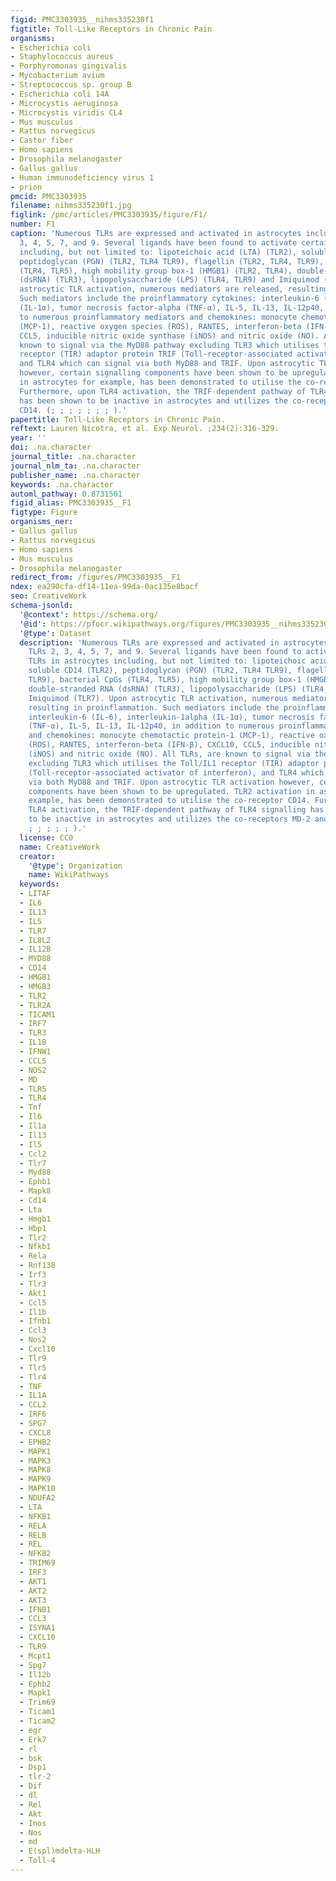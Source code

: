 ```yaml
---
figid: PMC3303935__nihms335230f1
figtitle: Toll-Like Receptors in Chronic Pain
organisms:
- Escherichia coli
- Staphylococcus aureus
- Porphyromonas gingivalis
- Mycobacterium avium
- Streptococcus sp. group B
- Escherichia coli 14A
- Microcystis aeruginosa
- Microcystis viridis CL4
- Mus musculus
- Rattus norvegicus
- Castor fiber
- Homo sapiens
- Drosophila melanogaster
- Gallus gallus
- Human immunodeficiency virus 1
- prion
pmcid: PMC3303935
filename: nihms335230f1.jpg
figlink: /pmc/articles/PMC3303935/figure/F1/
number: F1
caption: 'Numerous TLRs are expressed and activated in astrocytes including TLRs 2,
  3, 4, 5, 7, and 9. Several ligands have been found to activate certain TLRs in astrocytes
  including, but not limited to: lipoteichoic acid (LTA) (TLR2), soluble CD14 (TLR2),
  peptidoglycan (PGN) (TLR2, TLR4 TLR9), flagellin (TLR2, TLR4, TLR9), bacterial CpGs
  (TLR4, TLR5), high mobility group box-1 (HMGB1) (TLR2, TLR4), double-stranded RNA
  (dsRNA) (TLR3), lipopolysaccharide (LPS) (TLR4, TLR9) and Imiquimod (TLR7). Upon
  astrocytic TLR activation, numerous mediators are released, resulting in proinflammation.
  Such mediators include the proinflammatory cytokines: interleukin-6 (IL-6), interleukin-1alpha
  (IL-1α), tumor necrosis factor-alpha (TNF-α), IL-5, IL-13, IL-12p40, in addition
  to numerous proinflammatory mediators and chemokines: monocyte chemotactic protein-1
  (MCP-1), reactive oxygen species (ROS), RANTES, interferon-beta (IFN-β), CXCL10,
  CCL5, inducible nitric oxide synthase (iNOS) and nitric oxide (NO). All TLRs, are
  known to signal via the MyD88 pathway excluding TLR3 which utilises the Toll/IL1
  receptor (TIR) adaptor protein TRIF (Toll-receptor-associated activator of interferon),
  and TLR4 which can signal via both MyD88 and TRIF. Upon astrocytic TLR activation
  however, certain signalling components have been shown to be upregulated. TLR2 activation
  in astrocytes for example, has been demonstrated to utilise the co-receptor CD14.
  Furthermore, upon TLR4 activation, the TRIF-dependent pathway of TLR4 signalling
  has been shown to be inactive in astrocytes and utilizes the co-receptors MD-2 and
  CD14. (; ; ; ; ; ; ; ).'
papertitle: Toll-Like Receptors in Chronic Pain.
reftext: Lauren Nicotra, et al. Exp Neurol. ;234(2):316-329.
year: ''
doi: .na.character
journal_title: .na.character
journal_nlm_ta: .na.character
publisher_name: .na.character
keywords: .na.character
automl_pathway: 0.8731501
figid_alias: PMC3303935__F1
figtype: Figure
organisms_ner:
- Gallus gallus
- Rattus norvegicus
- Homo sapiens
- Mus musculus
- Drosophila melanogaster
redirect_from: /figures/PMC3303935__F1
ndex: ea290cfa-df14-11ea-99da-0ac135e8bacf
seo: CreativeWork
schema-jsonld:
  '@context': https://schema.org/
  '@id': https://pfocr.wikipathways.org/figures/PMC3303935__nihms335230f1.html
  '@type': Dataset
  description: 'Numerous TLRs are expressed and activated in astrocytes including
    TLRs 2, 3, 4, 5, 7, and 9. Several ligands have been found to activate certain
    TLRs in astrocytes including, but not limited to: lipoteichoic acid (LTA) (TLR2),
    soluble CD14 (TLR2), peptidoglycan (PGN) (TLR2, TLR4 TLR9), flagellin (TLR2, TLR4,
    TLR9), bacterial CpGs (TLR4, TLR5), high mobility group box-1 (HMGB1) (TLR2, TLR4),
    double-stranded RNA (dsRNA) (TLR3), lipopolysaccharide (LPS) (TLR4, TLR9) and
    Imiquimod (TLR7). Upon astrocytic TLR activation, numerous mediators are released,
    resulting in proinflammation. Such mediators include the proinflammatory cytokines:
    interleukin-6 (IL-6), interleukin-1alpha (IL-1α), tumor necrosis factor-alpha
    (TNF-α), IL-5, IL-13, IL-12p40, in addition to numerous proinflammatory mediators
    and chemokines: monocyte chemotactic protein-1 (MCP-1), reactive oxygen species
    (ROS), RANTES, interferon-beta (IFN-β), CXCL10, CCL5, inducible nitric oxide synthase
    (iNOS) and nitric oxide (NO). All TLRs, are known to signal via the MyD88 pathway
    excluding TLR3 which utilises the Toll/IL1 receptor (TIR) adaptor protein TRIF
    (Toll-receptor-associated activator of interferon), and TLR4 which can signal
    via both MyD88 and TRIF. Upon astrocytic TLR activation however, certain signalling
    components have been shown to be upregulated. TLR2 activation in astrocytes for
    example, has been demonstrated to utilise the co-receptor CD14. Furthermore, upon
    TLR4 activation, the TRIF-dependent pathway of TLR4 signalling has been shown
    to be inactive in astrocytes and utilizes the co-receptors MD-2 and CD14. (; ;
    ; ; ; ; ; ).'
  license: CC0
  name: CreativeWork
  creator:
    '@type': Organization
    name: WikiPathways
  keywords:
  - LITAF
  - IL6
  - IL13
  - IL5
  - TLR7
  - IL8L2
  - IL12B
  - MYD88
  - CD14
  - HMGB1
  - HMGB3
  - TLR2
  - TLR2A
  - TICAM1
  - IRF7
  - TLR3
  - IL1B
  - IFNW1
  - CCL5
  - NOS2
  - MD
  - TLR5
  - TLR4
  - Tnf
  - Il6
  - Il1a
  - Il13
  - Il5
  - Ccl2
  - Tlr7
  - Myd88
  - Ephb1
  - Mapk8
  - Cd14
  - Lta
  - Hmgb1
  - Hbp1
  - Tlr2
  - Nfkb1
  - Rela
  - Rnf138
  - Irf3
  - Tlr3
  - Akt1
  - Ccl5
  - Il1b
  - Ifnb1
  - Ccl3
  - Nos2
  - Cxcl10
  - Tlr9
  - Tlr5
  - Tlr4
  - TNF
  - IL1A
  - CCL2
  - IRF6
  - SPG7
  - CXCL8
  - EPHB2
  - MAPK1
  - MAPK3
  - MAPK8
  - MAPK9
  - MAPK10
  - NDUFA2
  - LTA
  - NFKB1
  - RELA
  - RELB
  - REL
  - NFKB2
  - TRIM69
  - IRF3
  - AKT1
  - AKT2
  - AKT3
  - IFNB1
  - CCL3
  - ISYNA1
  - CXCL10
  - TLR9
  - Mcpt1
  - Spg7
  - Il12b
  - Ephb2
  - Mapk1
  - Trim69
  - Ticam1
  - Ticam2
  - egr
  - Erk7
  - rl
  - bsk
  - Dsp1
  - tlr-2
  - Dif
  - dl
  - Rel
  - Akt
  - Inos
  - Nos
  - md
  - E(spl)mdelta-HLH
  - Toll-4
---
```

